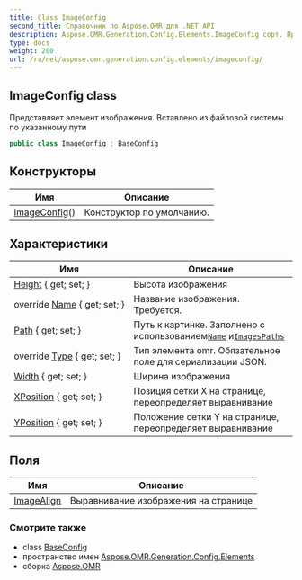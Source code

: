 ```yaml
---
title: Class ImageConfig
second_title: Справочник по Aspose.OMR для .NET API
description: Aspose.OMR.Generation.Config.Elements.ImageConfig сорт. Представляет элемент изображения. Вставлено из файловой системы по указанному пути
type: docs
weight: 200
url: /ru/net/aspose.omr.generation.config.elements/imageconfig/
---
```

## ImageConfig class

Представляет элемент изображения. Вставлено из файловой системы по указанному пути

```csharp
public class ImageConfig : BaseConfig
```

## Конструкторы

| Имя | Описание |
| --- | --- |
| [ImageConfig](imageconfig/)() | Конструктор по умолчанию. |

## Характеристики

| Имя | Описание |
| --- | --- |
| [Height](../../aspose.omr.generation.config.elements/imageconfig/height/) { get; set; } | Высота изображения |
| override [Name](../../aspose.omr.generation.config.elements/imageconfig/name/) { get; set; } | Название изображения. Требуется. |
| [Path](../../aspose.omr.generation.config.elements/imageconfig/path/) { get; set; } | Путь к картинке. Заполнено с использованием[`Name`](./name/) и[`ImagesPaths`](../../aspose.omr.generation/globalpagesettings/imagespaths/) |
| override [Type](../../aspose.omr.generation.config.elements/imageconfig/type/) { get; set; } | Тип элемента omr. Обязательное поле для сериализации JSON. |
| [Width](../../aspose.omr.generation.config.elements/imageconfig/width/) { get; set; } | Ширина изображения |
| [XPosition](../../aspose.omr.generation.config.elements/imageconfig/xposition/) { get; set; } | Позиция сетки X на странице, переопределяет выравнивание |
| [YPosition](../../aspose.omr.generation.config.elements/imageconfig/yposition/) { get; set; } | Положение сетки Y на странице, переопределяет выравнивание |

## Поля

| Имя | Описание |
| --- | --- |
| [ImageAlign](../../aspose.omr.generation.config.elements/imageconfig/imagealign/) | Выравнивание изображения на странице |

### Смотрите также

* class [BaseConfig](../../aspose.omr.generation.config/baseconfig/)
* пространство имен [Aspose.OMR.Generation.Config.Elements](../../aspose.omr.generation.config.elements/)
* сборка [Aspose.OMR](../../)


